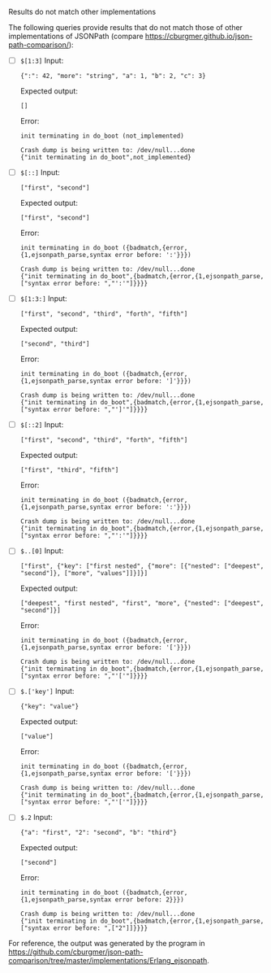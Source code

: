 Results do not match other implementations

The following queries provide results that do not match those of other implementations of JSONPath
(compare https://cburgmer.github.io/json-path-comparison/):

- [ ] `$[1:3]`
  Input:
  ```
  {":": 42, "more": "string", "a": 1, "b": 2, "c": 3}
  ```
  Expected output:
  ```
  []
  ```
  Error:
  ```
  init terminating in do_boot (not_implemented)
  
  Crash dump is being written to: /dev/null...done
  {"init terminating in do_boot",not_implemented}
  ```

- [ ] `$[::]`
  Input:
  ```
  ["first", "second"]
  ```
  Expected output:
  ```
  ["first", "second"]
  ```
  Error:
  ```
  init terminating in do_boot ({badmatch,{error,{1,ejsonpath_parse,syntax error before: ':'}}})
  
  Crash dump is being written to: /dev/null...done
  {"init terminating in do_boot",{badmatch,{error,{1,ejsonpath_parse,["syntax error before: ","':'"]}}}}
  ```

- [ ] `$[1:3:]`
  Input:
  ```
  ["first", "second", "third", "forth", "fifth"]
  ```
  Expected output:
  ```
  ["second", "third"]
  ```
  Error:
  ```
  init terminating in do_boot ({badmatch,{error,{1,ejsonpath_parse,syntax error before: ']'}}})
  
  Crash dump is being written to: /dev/null...done
  {"init terminating in do_boot",{badmatch,{error,{1,ejsonpath_parse,["syntax error before: ","']'"]}}}}
  ```

- [ ] `$[::2]`
  Input:
  ```
  ["first", "second", "third", "forth", "fifth"]
  ```
  Expected output:
  ```
  ["first", "third", "fifth"]
  ```
  Error:
  ```
  init terminating in do_boot ({badmatch,{error,{1,ejsonpath_parse,syntax error before: ':'}}})
  
  Crash dump is being written to: /dev/null...done
  {"init terminating in do_boot",{badmatch,{error,{1,ejsonpath_parse,["syntax error before: ","':'"]}}}}
  ```

- [ ] `$..[0]`
  Input:
  ```
  ["first", {"key": ["first nested", {"more": [{"nested": ["deepest", "second"]}, ["more", "values"]]}]}]
  ```
  Expected output:
  ```
  ["deepest", "first nested", "first", "more", {"nested": ["deepest", "second"]}]
  ```
  Error:
  ```
  init terminating in do_boot ({badmatch,{error,{1,ejsonpath_parse,syntax error before: '['}}})
  
  Crash dump is being written to: /dev/null...done
  {"init terminating in do_boot",{badmatch,{error,{1,ejsonpath_parse,["syntax error before: ","'['"]}}}}
  ```

- [ ] `$.['key']`
  Input:
  ```
  {"key": "value"}
  ```
  Expected output:
  ```
  ["value"]
  ```
  Error:
  ```
  init terminating in do_boot ({badmatch,{error,{1,ejsonpath_parse,syntax error before: '['}}})
  
  Crash dump is being written to: /dev/null...done
  {"init terminating in do_boot",{badmatch,{error,{1,ejsonpath_parse,["syntax error before: ","'['"]}}}}
  ```

- [ ] `$.2`
  Input:
  ```
  {"a": "first", "2": "second", "b": "third"}
  ```
  Expected output:
  ```
  ["second"]
  ```
  Error:
  ```
  init terminating in do_boot ({badmatch,{error,{1,ejsonpath_parse,syntax error before: 2}}})
  
  Crash dump is being written to: /dev/null...done
  {"init terminating in do_boot",{badmatch,{error,{1,ejsonpath_parse,["syntax error before: ",["2"]]}}}}
  ```


For reference, the output was generated by the program in https://github.com/cburgmer/json-path-comparison/tree/master/implementations/Erlang_ejsonpath.
